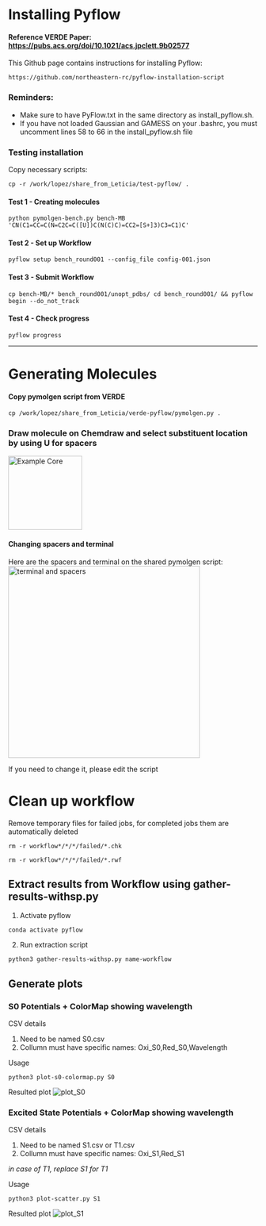 # Installing Pyflow 

#### Reference VERDE Paper: https://pubs.acs.org/doi/10.1021/acs.jpclett.9b02577
This Github page contains instructions for installing Pyflow: 
```
https://github.com/northeastern-rc/pyflow-installation-script
```

### Reminders:
- Make sure to have PyFlow.txt in the same directory as install_pyflow.sh.
- If you have not loaded Gaussian and GAMESS on your .bashrc, you must uncomment lines 58 to 66 in the install_pyflow.sh file

### Testing installation
Copy necessary scripts:
```
cp -r /work/lopez/share_from_Leticia/test-pyflow/ .
```

#### Test 1 - Creating molecules
```
python pymolgen-bench.py bench-MB 'CN(C1=CC=C(N=C2C=C([U])C(N(C)C)=CC2=[S+]3)C3=C1)C'
```

#### Test 2 - Set up Workflow
```
pyflow setup bench_round001 --config_file config-001.json
```

#### Test 3 - Submit Workflow
```
cp bench-MB/* bench_round001/unopt_pdbs/ cd bench_round001/ && pyflow begin --do_not_track
```

#### Test 4 - Check progress
```
pyflow progress
```
--- 

# Generating Molecules
#### Copy pymolgen script from VERDE
```
cp /work/lopez/share_from_Leticia/verde-pyflow/pymolgen.py .
```

### Draw molecule on Chemdraw and select substituent location by using U for spacers
<img width="149" alt="Example Core" src="https://github.com/Kimpton22/Tutorials-And-Guides/assets/100699955/c88389c5-64fc-41dc-9a27-c6f020c07565">

#### Changing spacers and terminal
Here are the spacers and terminal on the shared pymolgen script:
<img width="387" alt="terminal and spacers" src="https://github.com/Kimpton22/Tutorials-And-Guides/assets/100699955/c6599344-0b81-451d-9aa9-5a2715cfcc70">

If you need to change it, please edit the script



# Clean up workflow
Remove temporary files for failed jobs, for completed jobs them are automatically deleted
```
rm -r workflow*/*/*/failed/*.chk
```
```
rm -r workflow*/*/*/failed/*.rwf
```

## Extract results from Workflow using gather-results-withsp.py
1. Activate pyflow
```
conda activate pyflow
```
2. Run extraction script
```
python3 gather-results-withsp.py name-workflow
```

## Generate plots
### S0 Potentials + ColorMap showing wavelength
CSV details
  1. Need to be named S0.csv
  2. Collumn must have specific names: Oxi_S0,Red_S0,Wavelength

Usage
```
python3 plot-s0-colormap.py S0
```

Resulted plot
![plot_S0](https://github.com/adaogomesl/Leticia-LopezLab/assets/100699955/2a48e439-f486-4e13-8054-7ffd50c43fbd)

### Excited State Potentials + ColorMap showing wavelength
CSV details
  1. Need to be named S1.csv or T1.csv
  2. Collumn must have specific names: Oxi_S1,Red_S1
     
_in case of T1, replace S1 for T1_

Usage
```
python3 plot-scatter.py S1
```
Resulted plot
![plot_S1](https://github.com/adaogomesl/Leticia-LopezLab/assets/100699955/91ecc5c8-9702-404a-8524-cc4ce6e13bf2)
